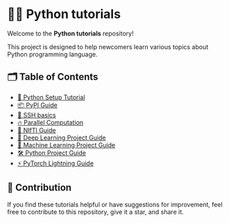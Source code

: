 # 👨‍💻 Python tutorials

Welcome to the **Python tutorials** repository!

This project is designed to help newcomers learn various topics about Python programming language.


## 🗂️ Table of Contents

- [🐍 Python Setup Tutorial](./Python-Setup-Tutorial.md)
- [📦 PyPI Guide](./PyPI-Guide.md)
- [🛜 SSH basics](./SSH-basics.md)
- [🔥 Parallel Computation](./Parallel-Computation.md)
- [🧠 NIfTI Guide](./NIfTI-Guide.md)
- [🤖 Deep Learning Project Guide](./Deep-Learning-Project-Guide.md)
- [🧪 Machine Learning Project Guide](./Machine-Learning-Project-Guide.md)
- [🛠️ Python Project Guide](./Python-Project-Guide.md)
- [⚡ PyTorch Lightning Guide](./PyTorch-Lightning-Guide.md)


## 🤝 Contribution

If you find these tutorials helpful or have suggestions for improvement, feel free to contribute to this repository, give it a star, and share it.
